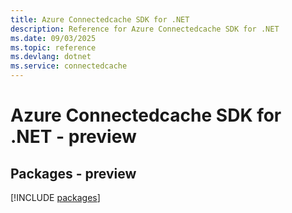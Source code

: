 ```yaml
---
title: Azure Connectedcache SDK for .NET
description: Reference for Azure Connectedcache SDK for .NET
ms.date: 09/03/2025
ms.topic: reference
ms.devlang: dotnet
ms.service: connectedcache
---
```

# Azure Connectedcache SDK for .NET - preview
## Packages - preview
[!INCLUDE [packages](connectedcache-index.md)]